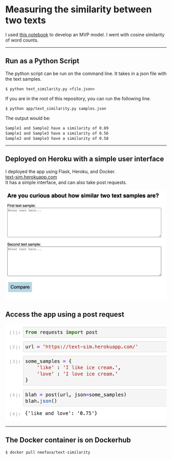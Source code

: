 # Measuring the similarity between two texts

I used [this notebook](testing/test-text-sim.ipynb) to develop an MVP model. I went with cosine similarity of word counts.

---
## Run as a Python Script
The python script can be run on the command line. It takes in a json file with the text samples.

```
$ python text_similarity.py <file.json>
```
If you are in the root of this repository, you can run the following line.
```
$ python app/text_similarity.py samples.json
```
The output would be:
```
Sample1 and Sample2 have a similarity of 0.89
Sample1 and Sample3 have a similarity of 0.56
Sample2 and Sample3 have a similarity of 0.58
```
---
## Deployed on Heroku with a simple user interface  
I deployed the app using Flask, Heroku, and Docker.  
[text-sim.herokuapp.com](text-sim.herokuapp.com)  
It has a simple interface, and can also take post requests.
 
![text sim app](images/text-sim-app.png)


## Access the app using a post request

![api test](images/api-text-img.png "API test using some text in a json")


---
## The Docker container is on Dockerhub
```
$ docker pull neefasa/text-similarity
```